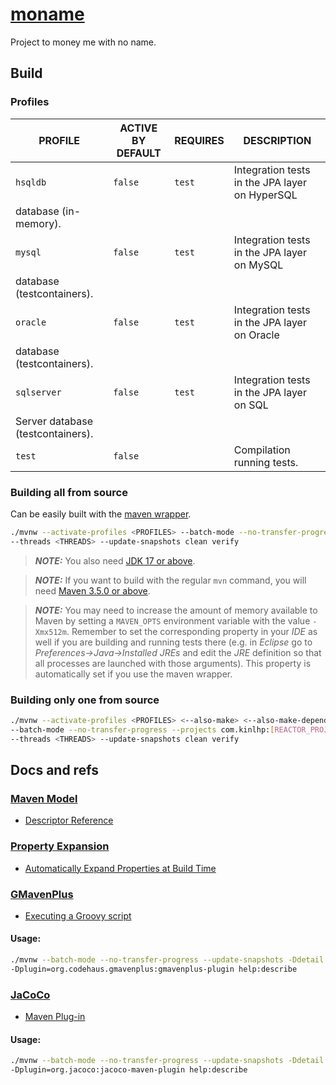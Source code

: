 # [moname](https://moname.kinlhp.com)

Project to money me with no name.

## Build

### Profiles

| PROFILE | ACTIVE BY DEFAULT | REQUIRES | DESCRIPTION |
| - | - | - | - |
| `hsqldb` | `false` | `test` | Integration tests in the JPA layer on HyperSQL
database (in-memory). |
| `mysql` | `false` | `test` | Integration tests in the JPA layer on MySQL
database (testcontainers). |
| `oracle` | `false` | `test` | Integration tests in the JPA layer on Oracle
database (testcontainers). |
| `sqlserver` | `false` | `test` | Integration tests in the JPA layer on SQL
Server database (testcontainers). |
| `test` | `false` | | Compilation running tests. |

### Building all from source

Can be easily built with the
[maven wrapper](https://github.com/takari/maven-wrapper).

```sh
./mvnw --activate-profiles <PROFILES> --batch-mode --no-transfer-progress \
--threads <THREADS> --update-snapshots clean verify
```

> ***NOTE:*** You also need [JDK 17 or above](https://adoptium.net).

> ***NOTE:*** If you want to build with the regular `mvn` command, you will need
[Maven 3.5.0 or above](https://maven.apache.org/docs/history.html).

> ***NOTE:*** You may need to increase the amount of memory available to Maven
> by setting a `MAVEN_OPTS` environment variable with the value `-Xmx512m`.
> Remember to set the corresponding property in your _IDE_ as well if you are
> building and running tests there (e.g. in _Eclipse_ go to
> _Preferences→Java→Installed JREs_ and edit the _JRE_ definition so that all
> processes are launched with those arguments). This property is automatically
> set if you use the maven wrapper.

### Building only one from source

```sh
./mvnw --activate-profiles <PROFILES> <--also-make> <--also-make-dependents> \
--batch-mode --no-transfer-progress --projects com.kinlhp:[REACTOR_PROJECT] \
--threads <THREADS> --update-snapshots clean verify
```

## Docs and refs

### [Maven Model](#maven-model)

* [Descriptor Reference](https://maven.apache.org/ref/current/maven-model/maven.html)

### [Property Expansion](#property-expansion)

* [Automatically Expand Properties at Build Time](https://docs.spring.io/spring-boot/docs/current/reference/html/howto.html#howto.properties-and-configuration.expand-properties)

### [GMavenPlus](#gmavenplus)

* [Executing a Groovy script](https://github.com/groovy/GMavenPlus/wiki/Usage#executing-a-groovy-script)

#### Usage:
```sh
./mvnw --batch-mode --no-transfer-progress --update-snapshots -Ddetail \
-Dplugin=org.codehaus.gmavenplus:gmavenplus-plugin help:describe
```

### [JaCoCo](#jacoco)

* [Maven Plug-in](https://www.jacoco.org/jacoco/trunk/doc/maven.html)

#### Usage:
```sh
./mvnw --batch-mode --no-transfer-progress --update-snapshots -Ddetail \
-Dplugin=org.jacoco:jacoco-maven-plugin help:describe
```
